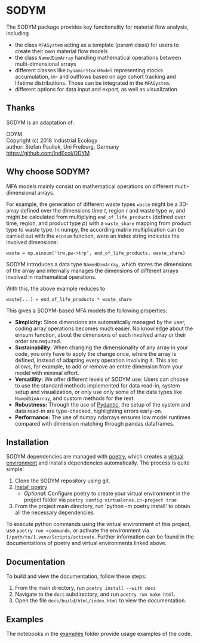 # SODYM
The SODYM package provides key functionality for material flow analysis, including
- the class `MFASystem` acting as a template (parent class) for users to create their own material flow models
- the class `NamedDimArray` handling mathematical operations between multi-dimensional arrays
- different classes like `DynamicStockModel` representing stocks accumulation, in- and outflows based on age cohort tracking and lifetime distributions. Those can be integrated in the `MFASystem`.
- different options for data input and export, as well as visualization

## Thanks

SODYM is an adaptation of:

ODYM<br>
Copyright (c) 2018 Industrial Ecology<br>
author: Stefan Pauliuk, Uni Freiburg, Germany<br>
https://github.com/IndEcol/ODYM<br>

## Why choose SODYM?

MFA models mainly consist on mathematical operations on different multi-dimensional arrays.

For example, the generation of different waste types `waste` might be a 3D-array defined over the dimensions time $t$, region $r$ and waste type $w$, and might be calculated from multiplying `end_of_life_products` (defined over time, region, and product type $p$) with a `waste_share` mapping from product type to waste type.
In numpy, the according matrix multiplication can be carried out with the `einsum` function, were an index string indicates the involved dimensions:

```
waste = np.einsum('trw,pw->trp', end_of_life_products, waste_share)
```

SODYM introduces a data type `NamedDimArray`, which stores the dimensions of the array and internally manages the dimensions of different arrays involved in mathematical operations.

With this, the above example reduces to

```
waste[...] = end_of_life_products * waste_share
```

This gives a SODYM-based MFA models the following properties:

- **Simplicity:** Since dimensions are automatically managed by the user, coding array operations becomes much easier. No knowledge about the einsum function, about the dimensions of each involved array or their order are required.
- **Sustainability:** When changing the dimensionality of any array in your code, you only have to apply the change once, where the array is defined, instead of adapting every operation involving it. This also allows, for example, to add or remove an entire dimension from your model with minimal effort.
- **Versatility:** We offer different levels of SODYM use: Users can choose to use the standard methods implemented for data read-in, system setup and visualization, or only use only some of the data types like `NamedDimArray`, and custom methods for the rest.
- **Robustness:** Through the use of [Pydantic](https://docs.pydantic.dev/latest/), the setup of the system and data read-in are type-checked, highlighting errors early-on.
- **Performance:** The use of numpy ndarrays ensures low model runtimes compared with dimension matching through pandas dataframes.

## Installation

SODYM dependencies are managed with [poetry](https://python-poetry.org/), which creates a [virtual environment](https://docs.python.org/3/tutorial/venv.html) and installs dependencies automatically. The process is quite simple:

1. Clone the SODYM repository using git.
2. [Install poetry](https://python-poetry.org/docs/#installation)
   - *Optional*: Configure poetry to create your virtual environment in the project folder via `poetry config virtualenvs.in-project true`
3. From the project main directory, run 'python -m poetry install' to obtain all the necessary dependencies.

To execute python commands using the virtual environment of this project, use `poetry run <command>`, or activate the environment via `[/path/to/].venv/Scripts/activate`.
Further information can be found in the documentations of poetry and virtual environments linked above.

## Documentation

To build and view the documentation, follow these steps:

1. From the main directory, run `poetry install --with docs`
2. Navigate to the `docs` subdirectory, and run `poetry run make html`.
3. Open the file `docs/build/html/index.html` to view the documentation.

## Examples

The notebooks in the [examples](examples) folder provide usage examples of the code.

